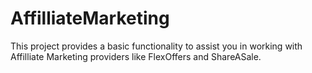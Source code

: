 # AffilliateMarketing
This project provides a basic functionality to assist you in working with Affilliate Marketing providers like FlexOffers and ShareASale.
